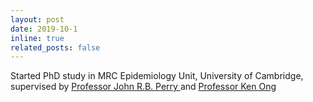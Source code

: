 ```yaml
---
layout: post
date: 2019-10-1
inline: true
related_posts: false
---
```


Started PhD study in MRC Epidemiology Unit, University of Cambridge, supervised by <a href="https://www.mrc-epid.cam.ac.uk/people/john-perry/"> Professor John R.B. Perry </a> and <a href="https://www.mrc-epid.cam.ac.uk/people/ken-ong/"> Professor Ken Ong </a>
